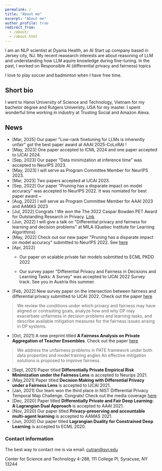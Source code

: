 ```yaml
---
permalink: /
title: "About me"
excerpt: "About me"
author_profile: true
redirect_from: 
  - /about/
  - /about.html
---
```


I am an NLP scientist at Dyania Health, an AI Start up company based in Jersey city, NJ. My recent reasearch interests are about reasoning of LLM and understanding how LLM aquire knowledge during fine-tuning.  In the past, I worked on Responsible AI (differential privacy and fairness) topics


I love to play soccer and badminton when I have free time. 


## Short bio


I went to Hanoi University of Science and Technology, Vietnam for my bachelor degree and Rutgers Univeristy, USA for my master. I spent wonderful time working in industry at Trusting Social and Amazon Alexa.


## News
* [Mar, 2025] Our paper "Low-rank finetuning for LLMs is inherently unfair" got the best paper award at AAAI 2025-CoLoRAI !
* [May, 2023] One paper accepted to ICML 2024 and one paper accepted to IJCAI 2024.
* [Sep, 2023] Our paper "Data minimization at inference time" was accepted to NeurIPS 2023.
* [May, 2023] I will serve as  Program Committee Member for NeurIPS 2023.
* [Mar, 2023] Two papers accepted at IJCAI 2023. 
* [Sep, 2022] Our paper "Pruning has a disparate impact on model accuracy" was accepted to NeurIPS 2022. It was nomiated for best paper award ~ 
* [Aug, 2022] I will serve as Program Committee Member for AAAI 2023 and AAMAS 2023
* [Jul, 2022] Congrats ! We won the The  2022 Caspar Bowden PET Award for Outstanding Research in Privacy. [Link](https://petsymposium.org/award/winners.php)  
* [Jun, 2022] I will give a talk on "Differential privacy and fairness for learning and decision problems"  at MILA (Quebec Institute for Learning Algorithms) 
* [May, 2022]  Check out our new paper "Pruning has a disparate impact on model accuracy" submitted to NeurIPS 2022. See [here](https://arxiv.org/abs/2205.13574)
* [Apr, 2022]  
    *  Our paper on scalable private fair models submitted to ECML PKDD 2022

    * Our survey paper  "Differential Privacy and Fairness in Decisions and Learning Tasks: A Survey" was accepted to IJCAI 2022 Survey track. See you in Austria this summer.
* [Feb, 2022] New  survey paper on the intersection between fairness and  differential privacy submitted to IJCAI 2022. Check out the paper [here](https://arxiv.org/pdf/2202.08187.pdf) 
> We review the conditions under which privacy and fairness may have aligned or contrasting goals, analyze how and why DP may exacerbate unfairness in decision problems and learning tasks, and describe available mitigation measures for the fairness issues arising in DP systems.


* [Oct, 2021] A new preprint titled **A Fairness Analysis on Private Aggregation of Teacher Ensembles**. Check out the paper [here](https://arxiv.org/pdf/2109.08630.pdf)
> We address the  unfairness  problems in PATE framework under both data properties and model training angles An effective mitigation solutions  is proposed to improve fairness.

* [Sept, 2021] Paper titled **Differentially Private Empirical Risk Minimization under the Fairness Lens**  is accepted to Neurips 2021. 
* [May,2021] Paper titled **Decision Making with Differential Privacy under a Fairness Lens** is  accepted to IJCAI 2021. 
* [Jan, 2021] Our team won the third place in NIST Differential Privacy Temporal Map  Challenge. Congrats! Check out the media coverage [here](https://www.drivendata.co/blog/differential-privacy-winners-sprint1/) 
* [Dec, 2020] Paper titled **Differentially Private and Fair Deep Learning: A Lagrangian Dual Approach** is accepted to AAAI 2021.
* [Nov, 2020] Our paper titled **Privacy-preserving and accountable multi-agent learning** is accepted to AAMAS 2021.
* [Jun, 2020] Our paper titled **Lagrangian Duality for Constrained Deep Learning** is accepted to ECML 2020.

### Contact information
The best way to contact me is via email: cutran@syr.edu

Center for Science and Technology 4-288, 111 College Pl, Syracuse, NY 13244





